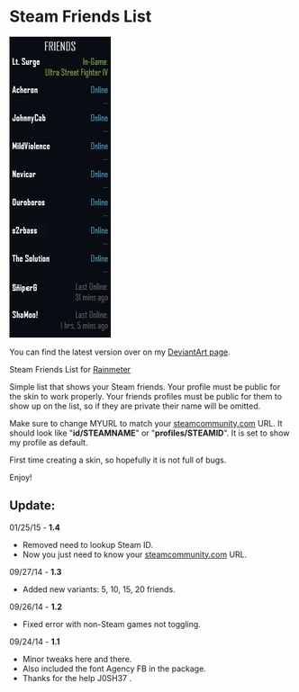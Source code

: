 # Steam Friends List

![alt text](https://raw.githubusercontent.com/Borophyll/SteamFriendsList/master/listpreview.png "Preview of friends list.")

You can find the latest version over on my [DeviantArt page](http://fav.me/d80a98o).

Steam Friends List for [Rainmeter](http://rainmeter.net/)

Simple list that shows your Steam friends.
Your profile must be public for the skin to work properly.
Your friends profiles must be public for them to show up on the list, so if they are private their name will be omitted.

Make sure to change MYURL to match your [steamcommunity.com](http://steamcommunity.com) URL.
It should look like "**id/STEAMNAME**" or "**profiles/STEAMID**".
It is set to show my profile as default.

First time creating a skin, so hopefully it is not full of bugs.

Enjoy!

## Update:

01/25/15 - **1.4**
* Removed need to lookup Steam ID. 
* Now you just need to know your [steamcommunity.com](http://steamcommunity.com) URL.

09/27/14 - **1.3**
* Added new variants: 5, 10, 15, 20 friends.

09/26/14 - **1.2** 
* Fixed error with non-Steam games not toggling.

09/24/14 - **1.1**
* Minor tweaks here and there. 
* Also included the font Agency FB in the package. 
* Thanks for the help J0SH37 .
